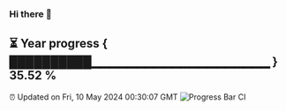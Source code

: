 ### Hi there 👋
⏳ Year progress { ██████████▁▁▁▁▁▁▁▁▁▁▁▁▁▁▁▁▁▁▁▁ } 35.52 %
---
⏰ Updated on Fri, 10 May 2024 00:30:07 GMT
![Progress Bar CI](https://github.com/Moyi321/Moyi321/workflows/Progress%20Bar%20CI/badge.svg)
